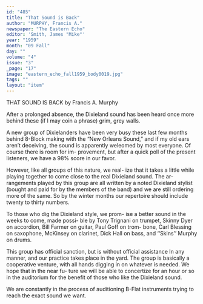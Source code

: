 ```yaml
---
id: "485"
title: "That Sound is Back"
author: "MURPHY, Francis A."
newspaper: "The Eastern Echo"
editor: 'Smith, James "Mike"'
year: "1959"
month: "09 Fall"
day: ""
volume: "4"
issue: "3"
_page: "17"
image: "eastern_echo_fall1959_body0019.jpg"
tags: ""
layout: "item"
---
```

THAT SOUND IS BACK
by Francis A. Murphy

After a prolonged absence, the Dixieland sound
has been heard once more behind these (if I may
coin a phrase) grim, grey walls.

A new group of Dixielanders have been very
busy these last few months behind 8-Block making
with the “New Orleans Sound,” and if my old ears
aren’t deceiving, the sound is apparently weleomed
by most everyone. Of course there is room for im-
provement, but after a quick poll of the present
listeners, we have a 98% score in our favor.

However, like all groups of this nature, we real-
ize that it takes a little while playing together to
come close to the real Dixieland sound. The ar-
rangements played by this group are all written by
a noted Dixieland stylist (bought and paid for by
the members of the band) and we are still ordering
more of the same. So by the winter months our
repertoire should include twenty to thirty numbers.

To those who dig the Dixieland style, we prom-
ise a better sound in the weeks to come, made possi-
ble by Tony Trignani on trumpet, Skinny Dyer on
accordion, Bill Farmer on guitar, Paul Goff on trom-
bone, Carl Blessing on saxophone, McKinsey on
clarinet, Dick Hall on bass, and ‘‘Skins’’ Murphy
on drums.

This group has official sanction, but is without
official assistance In any manner, and our practice
takes place in the yard. The group is basically a
cooperative venture, with all hands digging in on
whatever is needed. We hope that in the near fu-
ture we will be able to concertize for an hour or so
in the auditorium for the benefit of those who like
the Dixieland sound.

We are constantly in the process of auditioning
B-Flat instruments trying to reach the exact sound
we want.

